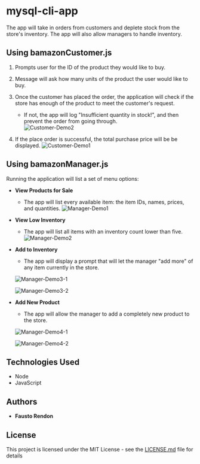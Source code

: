 # mysql-cli-app
The app will take in orders from customers and deplete stock from the store's inventory. The app will also allow managers to handle inventory. 

## Using bamazonCustomer.js
1. Prompts user for the ID of the product they would like to buy.

2. Message will ask how many units of the product the user would like to buy.

3. Once the customer has placed the order, the application will check if the store has enough of the product to meet the customer's request.
	- If not, the app will log "Insufficient quantity in stock!", and then prevent the order from going through.	
![Customer-Demo2](https://user-images.githubusercontent.com/28641223/32704974-3260e450-c7c3-11e7-967d-3739e072ffc6.gif)

4. If the place order is successful, the total purchase price will be be displayed.
![Customer-Demo1](https://user-images.githubusercontent.com/28641223/32704975-3281736e-c7c3-11e7-8341-7a26b12f530c.gif)

## Using bamazonManager.js

Running the application will list a set of menu options:
 - **View Products for Sale**
 	- The app will list every available item: the item IDs, names, prices, and quantities.
 	![Manager-Demo1](https://user-images.githubusercontent.com/28641223/32704857-49c98c8e-c7c1-11e7-936e-70589a56a154.gif)
 - **View Low Inventory**
 	- The app will list all items with an inventory count lower than five.
 	![Manager-Demo2](https://user-images.githubusercontent.com/28641223/32704875-7d0ff39e-c7c1-11e7-91c0-74704a14ea27.gif)
 - **Add to Inventory**
 	- The app will display a prompt that will let the manager "add more" of any item currently in the store.

 	![Manager-Demo3-1](https://user-images.githubusercontent.com/28641223/32704888-a1e2b18e-c7c1-11e7-9c69-fc53c2f89b2b.gif)
    
 	![Manager-Demo3-2](https://user-images.githubusercontent.com/28641223/32704889-a2110a48-c7c1-11e7-8f29-518b93035264.gif)
 - **Add New Product**
 	- The app will allow the manager to add a completely new product to the store.
 	
 	![Manager-Demo4-1](https://user-images.githubusercontent.com/28641223/32704905-de5cc1ae-c7c1-11e7-8914-9edd7c68b313.gif)
    
 	![Manager-Demo4-2](https://user-images.githubusercontent.com/28641223/32704966-ffb7436e-c7c2-11e7-8be5-99cf71a7c0c5.gif)


## Technologies Used

- Node
- JavaScript

## Authors

* **Fausto Rendon** 

## License

This project is licensed under the MIT License - see the [LICENSE.md](LICENSE.md) file for details
